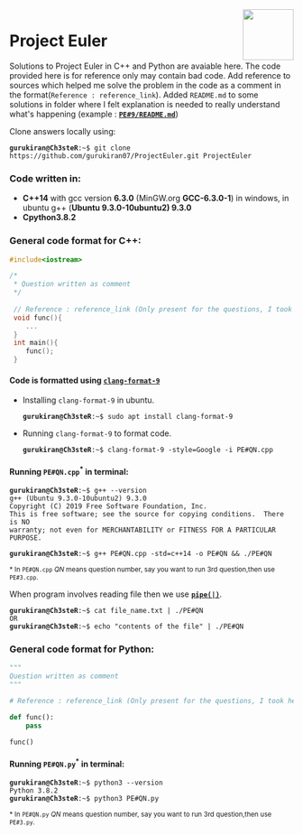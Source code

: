 
<a href="https://projecteuler.net/profile/Ch3steR.png">
    <img align="right" src="https://projecteuler.net/profile/Ch3steR.png" height=90 />
</a>

Project Euler
=============

Solutions to Project Euler in C++ and Python are avaiable here. The code provided here is for reference only may contain bad code. Add reference to sources which helped me solve the problem in the code as a comment in the format(`Reference : reference_link`). Added `README.md` to some solutions in folder where I felt explanation is needed to really understand what's happening (example : [**`PE#9/README.md`**](https://github.com/gurukiran07/ProjectEuler/blob/main/PE%239/README.md))

Clone answers locally using:
<pre><code><b>gurukiran@Ch3steR</b>:~$ git clone https://github.com/gurukiran07/ProjectEuler.git ProjectEuler</code></pre>

### Code written in:
- **C++14** with gcc version **6.3.0** (MinGW.org **GCC-6.3.0-1**) in windows, in ubuntu g++ (**Ubuntu 9.3.0-10ubuntu2) 9.3.0**
- **Cpython3.8.2**

### General code format for C++:
```C++
#include<iostream>

/*
 * Question written as comment
 */
 
 // Reference : reference_link (Only present for the questions, I took help from external sources)
 void func(){
    ...
 }
 int main(){
    func();
 }
 ```
 
 #### Code is formatted using [`clang-format-9`](https://packages.ubuntu.com/focal/clang-format-9)
- Installing `clang-format-9` in ubuntu.
   <pre><code><b>gurukiran@Ch3steR</b>:~$ sudo apt install clang-format-9</code></pre>
- Running `clang-format-9` to format code.
  <pre><code><b>gurukiran@Ch3steR</b>:~$ clang-format-9 -style=Google -i PE#QN.cpp</code></pre>
 
 
 
#### Running `PE#QN.cpp`<sup>*</sup> in terminal:
<pre><code><b>gurukiran@Ch3steR</b>:~$ g++ --version
g++ (Ubuntu 9.3.0-10ubuntu2) 9.3.0
Copyright (C) 2019 Free Software Foundation, Inc.
This is free software; see the source for copying conditions.  There is NO
warranty; not even for MERCHANTABILITY or FITNESS FOR A PARTICULAR PURPOSE.
 
<b>gurukiran@Ch3steR</b>:~$ g++ PE#QN.cpp -std=c++14 -o PE#QN && ./PE#QN</code></pre>
<sub> * In `PE#QN.cpp` *QN* means question number, say you want to run 3rd question,then use `PE#3.cpp`.</sub>

When program involves reading file then we use [**`pipe(|)`**](https://en.wikipedia.org/wiki/Pipeline_(Unix)).
<pre><code><b>gurukiran@Ch3steR</b>:~$ cat file_name.txt | ./PE#QN
OR
<b>gurukiran@Ch3steR</b>:~$ echo "contents of the file" | ./PE#QN</code></pre>
 
### General code format for Python:
 
 ```python
 """
 Question written as comment
 """
 
 # Reference : reference_link (Only present for the questions, I took help from external sources)
 
 def func():
     pass
 
 func()
 ```
#### Running `PE#QN.py`<sup>*</sup> in terminal:
<pre><code><b>gurukiran@Ch3steR</b>:~$ python3 --version
Python 3.8.2
<b>gurukiran@Ch3steR</b>:~$ python3 PE#QN.py</code></pre>
<sub> * In `PE#QN.py` *QN* means question number, say you want to run 3rd question,then use `PE#3.py`.
